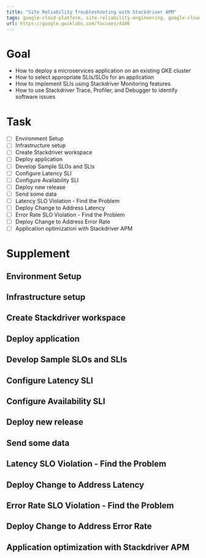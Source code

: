 ```yaml
---
title: "Site Reliability Troubleshooting with Stackdriver APM"
tags: google-cloud-platform, site-reliability-engineering, google-cloud-stackdriver, monitoring
url: https://google.qwiklabs.com/focuses/4186
---
```


# Goal
- How to deploy a microservices application on an existing GKE cluster
- How to select appropriate SLIs/SLOs for an application
- How to implement SLIs using Stackdriver Monitoring features
- How to use Stackdriver Trace, Profiler, and Debugger to identify software issues

# Task
- [ ] Environment Setup
- [ ] Infrastructure setup
- [ ] Create Stackdriver workspace
- [ ] Deploy application
- [ ] Develop Sample SLOs and SLIs
- [ ] Configure Latency SLI
- [ ] Configure Availability SLI
- [ ] Deploy new release
- [ ] Send some data
- [ ] Latency SLO Violation - Find the Problem
- [ ] Deploy Change to Address Latency
- [ ] Error Rate SLO Violation - Find the Problem
- [ ] Deploy Change to Address Error Rate
- [ ] Application optimization with Stackdriver APM

# Supplement
## Environment Setup
## Infrastructure setup
## Create Stackdriver workspace
## Deploy application
## Develop Sample SLOs and SLIs
## Configure Latency SLI
## Configure Availability SLI
## Deploy new release
## Send some data
## Latency SLO Violation - Find the Problem
## Deploy Change to Address Latency
## Error Rate SLO Violation - Find the Problem
## Deploy Change to Address Error Rate
## Application optimization with Stackdriver APM
